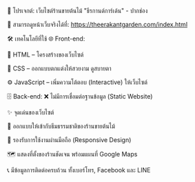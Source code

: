 🌿 โปรเจกต์: เว็บไซต์ร้านขายต้นไม้ "ธีรกานต์การ์เด้น" - ปากช่อง

🔗 สามารถดูหน้าเว็บจริงได้ที่: https://theerakantgarden.com/index.html

🛠️ เทคโนโลยีที่ใช้
🌐 Front-end:

🧱 HTML – โครงสร้างของเว็บไซต์

🎨 CSS – ออกแบบตกแต่งให้สวยงาม ดูสบายตา

⚙️ JavaScript – เพิ่มความโต้ตอบ (Interactive) ให้เว็บไซต์

🗄️ Back-end:
❌ ไม่มีการเชื่อมต่อฐานข้อมูล (Static Website)

✨ จุดเด่นของเว็บไซต์

🍃 ออกแบบให้เข้ากับธีมธรรมชาติของร้านขายต้นไม้

📱 รองรับการใช้งานผ่านมือถือ (Responsive Design)

🗺️ แสดงที่ตั้งของร้านชัดเจน พร้อมแผนที่ Google Maps

📞 มีข้อมูลการติดต่อครบถ้วน ทั้งเบอร์โทร, Facebook และ LINE
